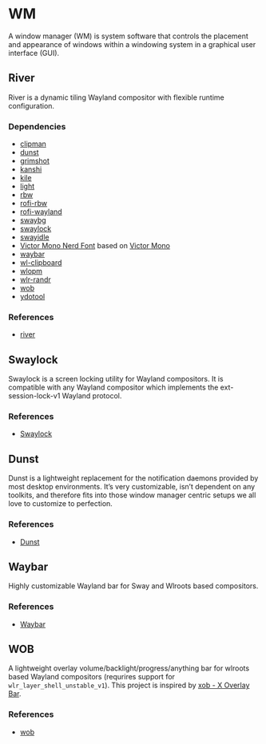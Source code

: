 # WM

A window manager (WM) is system software that controls the placement and
appearance of windows within a windowing system in a graphical user interface
(GUI).

## River

River is a dynamic tiling Wayland compositor with flexible runtime
configuration.

### Dependencies

- [clipman](https://github.com/yory8/clipman)
- [dunst](https://github.com/ErikReider/SwayNotificationCenter)
- [grimshot](https://github.com/swaywm/sway/tree/master/contrib)
- [kanshi](https://sr.ht/~emersion/kanshi/)
- [kile](https://gitlab.com/snakedye/kile)
- [light](https://github.com/haikarainen/light)
- [rbw](https://github.com/doy/rbw)
- [rofi-rbw](https://github.com/fdw/rofi-rbw)
- [rofi-wayland](https://github.com/lbonn/rofi#wayland-support)
- [swaybg](https://github.com/swaywm/swaybg)
- [swaylock](https://github.com/swaywm/swaylock)
- [swayidle](https://github.com/swaywm/swayidle)
- [Victor Mono Nerd Font](https://github.com/ryanoasis/nerd-fonts) based on
  [Victor Mono](https://github.com/rubjo/victor-mono)
- [waybar](https://github.com/Alexays/Waybar)
- [wl-clipboard](https://github.com/bugaevc/wl-clipboard)
- [wlopm](https://git.sr.ht/~leon_plickat/wlopm)
- [wlr-randr](https://github.com/bugaevc/wl-clipboard)
- [wob](https://github.com/francma/wob)
- [ydotool](https://github.com/ReimuNotMoe/ydotool)

### References

- [river](https://github.com/riverwm/river)

## Swaylock

Swaylock is a screen locking utility for Wayland compositors. It is compatible
with any Wayland compositor which implements the ext-session-lock-v1 Wayland
protocol.

### References

- [Swaylock](https://github.com/swaywm/swaylock)

## Dunst

Dunst is a lightweight replacement for the notification daemons provided by most
desktop environments. It’s very customizable, isn’t dependent on any toolkits,
and therefore fits into those window manager centric setups we all love to
customize to perfection.

### References

- [Dunst](https://dunst-project.org/)

## Waybar

Highly customizable Wayland bar for Sway and Wlroots based compositors.

### References

- [Waybar](https://github.com/Alexays/Waybar)

## WOB

A lightweight overlay volume/backlight/progress/anything bar for wlroots based
Wayland compositors (requrires support for `wlr_layer_shell_unstable_v1`). This
project is inspired by [xob - X Overlay Bar](https://github.com/florentc/xob).

### References

- [wob](https://github.com/francma/wob)
